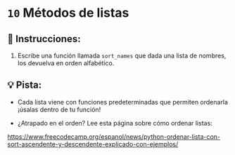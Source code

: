 # `10` Métodos de listas

## 📝 Instrucciones:

1. Escribe una función llamada `sort_names` que dada una lista de nombres, los devuelva en orden alfabético.

## 💡 Pista:

- Cada lista viene con funciones predeterminadas que permiten ordenarla ¡úsalas dentro de tu función!

+ ¿Atrapado en el orden? Lee esta página sobre cómo ordenar listas:

https://www.freecodecamp.org/espanol/news/python-ordenar-lista-con-sort-ascendente-y-descendente-explicado-con-ejemplos/